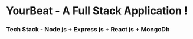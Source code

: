 # YourBeat  -   A Full Stack Application !
<h3>Tech Stack - Node js + Express js + React js + MongoDb </h3>
